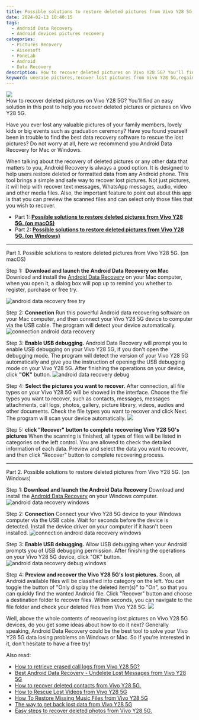 ```yaml
---
title: Possible solutions to restore deleted pictures from Vivo Y28 5G.
date: 2024-02-13 10:40:15
tags: 
  - Android Data Recovery
  - Android devices pictures recovery
categories: 
  - Pictures Recovery
  - Aiseesoft
  - FoneLab
  - Android
  - Data Recovery
description: How to recover deleted pictures on Vivo Y28 5G? You'll find an easy solution in this post to help you recover deleted pictures or pictures on Vivo Y28 5G.
keyword: unerase pictures,recover lost pictures from Vivo Y28 5G,regain missing pictures,restore deleted pictures on Vivo Y28 5G,retrieve wiped pictures Vivo Y28 5G,undelete pictures from Vivo Y28 5G,lost all pictures in Vivo Y28 5G again,how to restore your files from Vivo Y28 5G,how can i find my deleted pictures Vivo Y28 5G,how to retrieve deleted pictures from my Vivo Y28 5G,how do i recover pictures on Vivo Y28 5G,recover deleted pictures 2018 for Vivo Y28 5G
---
```


<img src="https://img0mobiles.techidaily.com/images/best-assets/devices/vivo/vivo-y28-5g/2.jpg" class="atpl-imgstyle"  />

<div class="atpl-content atpl-for-fonelab-android recover-pictures">

<div class="atpl-post-description-part-1">
How to recover deleted pictures on Vivo Y28 5G? You'll find an easy solution in this post to help you recover deleted pictures or pictures on Vivo Y28 5G.
</div>

<div class="atpl-post-description-part-2">
<div class="tpl-content-sub-paragraph-content">
  <p>
    Have you ever lost any valuable pictures of your family members, lovely kids or big events such as graduation ceremony? Have you found yourself been in trouble to find the best data recovery software to rescue the lost pictures? Do not worry at all, here we recommend you Android Data Recovery for Mac or Windows.
  </p>
</div>
</div>

<div class="atpl-post-description-part-3">
<div class="tpl-content-sub-paragraph-content">
  <p>
    When talking about the recovery of deleted pictures or any other data that matters to you, Android Recovery is always a good option. It is designed to help users restore deleted or formatted data from any Android phone. This tool brings a simple and safe way to recover lost pictures. Not just pictures, it will help with recover text messages, WhatsApp messages, audio, video and other media files. Also, the important feature to point out about this app is that you can preview the scanned files and can select only those files that you wish to recover.
  </p>
</div>
</div>

<ul>
  <li>Part 1: <strong><a href="#p1"> Possible solutions to restore deleted pictures from Vivo Y28 5G.  (on macOS)</a></strong></li>
  <li>Part 2: <strong><a href="#p2"> Possible solutions to restore deleted pictures from Vivo Y28 5G.  (on Windows)</a></strong></li>
</ul>



<!-- Part 1 -->
<a id="p1" name="p1" ></a><hr>

<div>
  <span class="atpl-step-part-style">Part 1. Possible solutions to restore deleted pictures from Vivo Y28 5G. (on macOS)</span>
</div>  

<span class="atpl-stepstyle-a"><span>Step 1: </span></span> <strong>Download and launch the Android Data Recovery on Mac</strong>
Download and install the <a href="https://tools.techidaily.com/aiseesoft-android-data-recovery/" target="_blank" rel="noopener">Android Data Recovery</a> on your Mac computer, when you open it, a dialog box will pop up to remind you whether to register, purchase or free try.

<img src="https://tools.techidaily.com/images/apps/aiseesoft/android-data-recovery/mac-free-try.png" class="atpl-imgstyle" alt="android data recovery free try" />

<span class="atpl-stepstyle-a"><span>Step 2: </span></span> <strong>Connection</strong>
Run this powerful Android data recovering software on your Mac computer, and then connect your Vivo Y28 5G device to computer via the USB cable. The program will detect your device automatically.
<img src="https://tools.techidaily.com/images/apps/aiseesoft/android-data-recovery/mac-connection-interface.jpg" class="atpl-imgstyle" alt="connection android data recovery" />

<span class="atpl-stepstyle-a"><span>Step 3: </span></span> <strong>Enable USB debugging.</strong>
Android Data Recovery will prompt you to enable USB debugging on your Vivo Y28 5G, if you don't open the debugging mode. The program will detect the version of your Vivo Y28 5G automatically and give you the instruction of opening the USB debugging mode on your Vivo Y28 5G. After finishing the operations on your device, click <strong>"OK"</strong> button.
<img src="https://tools.techidaily.com/images/apps/aiseesoft/android-data-recovery/mac-android-usb-debug.jpg"  class="atpl-imgstyle" alt="android data recovery debug" />

<span class="atpl-stepstyle-a"><span>Step 4: </span></span> <strong>Select the pictures you want to recover.</strong>
After connection, all file types on your Vivo Y28 5G will be showed in the interface. Choose the file types you want to recover, such as contacts, messages, messages attachments, call logs, photos, gallery, picture library, videos, audios and other documents. Check the file types you want to recover and click Next. The program will scan your device automatically.
<img src="https://tools.techidaily.com/images/apps/aiseesoft/android-data-recovery/mac-choose-type-photos.jpg" class="atpl-imgstyle"  />

<span class="atpl-stepstyle-a"><span>Step 5: </span></span> <strong>click "Recover" button to  complete recovering Vivo Y28 5G's pictures</strong>
When the scanning is finished, all types of files will be listed in categories on the left control. You are allowed to check the detailed information of each data. Preview and select the data you want to recover, and then click "Recover" button to complete recovering process.


<a id="p2" name="p2"></a><hr>

<!-- Part 2 -->
<div>
  <span class="atpl-step-part-style">Part 2. Possible solutions to restore deleted pictures from Vivo Y28 5G. (on Windows)</span>
</div>

<span class="atpl-stepstyle-a"><span>Step 1: </span></span> <strong>Download and launch the Android Data Recovery</strong>
Download and install the <a href="https://tools.techidaily.com/aiseesoft-android-data-recovery/" target="_blank" rel="noopener">Android Data Recovery</a> on your Windows computer.
<img src="https://tools.techidaily.com/images/apps/aiseesoft/android-data-recovery/win-start-interface.png"  class="atpl-imgstyle" alt="android data recovery windows" />

<span class="atpl-stepstyle-a"><span>Step 2: </span></span> <strong>Connection</strong>
Connect your Vivo Y28 5G device to your Windows computer via the USB cable. Wait for seconds before the device is detected. Install the device driver on your computer if it hasn't been installed.
<img src="https://tools.techidaily.com/images/apps/aiseesoft/android-data-recovery/win-connection-interface.png" class="atpl-imgstyle" alt="connection android data recovery windows" />

<span class="atpl-stepstyle-a"><span>Step 3: </span></span> <strong>Enable USB debugging.</strong>
Allow USB debugging when your Android prompts you of USB debugging permission. After finishing the operations on your Vivo Y28 5G device, click "OK" button.
<img src="https://tools.techidaily.com/images/apps/aiseesoft/android-data-recovery/win-android-usb-debug.png" class="atpl-imgstyle" alt="android data recovery debug windows" />

<span class="atpl-stepstyle-a"><span>Step 4: </span></span> <strong>Preview and recover the Vivo Y28 5G's lost pictures.</strong>
Soon, all Android available files will be classified into category on the left. You can toggle the button of "Only display the deleted item(s)" to "On", so that you can quickly find the wanted Android file. Click "Recover" button and choose a destination folder to recover files. Within seconds, you can navigate to the file folder and check your deleted files from Vivo Y28 5G.
<img src="https://tools.techidaily.com/images/apps/aiseesoft/android-data-recovery/win-recover-photos.png" class="atpl-imgstyle"  />

<div class="atpl-post-description-part-4">
<div class="tpl-content-sub-paragraph-normal">
    <p>
        Well, above the whole contents of recovering lost pictures on Vivo Y28 5G devices, do you get some ideas about how to do it next? Generally speaking, Android Data Recovery could be the best tool to solve your Vivo Y28 5G data losing problems on Windows or Mac. So If you're interested in it, don't hesitate to have a free try!
    </p>
</div>
</div>

<ins class="adsbygoogle"
     style="display:block"
     data-ad-client="ca-pub-7571918770474297"
     data-ad-slot="8358498916"
     data-ad-format="auto"
     data-full-width-responsive="true"></ins>

<span class="atpl-alsoreadstyle">Also read:</span>
<div><ul>
<li><a href="/how-to-retrieve-erased-call-logs-from-vivo-y28-5g-by-fonelab-android-recover-call-logs/" target="_blank" rel="noopener"><u>How to retrieve erased call logs from Vivo Y28 5G?</u></a></li>
<li><a href="/best-android-data-recovery-undelete-lost-messages-from-vivo-y28-5g-by-fonelab-android-recover-messages/" target="_blank" rel="noopener"><u>Best Android Data Recovery - Undelete Lost Messages from Vivo Y28 5G</u></a></li>
<li><a href="/how-to-recover-deleted-contacts-from-vivo-y28-5g-by-fonelab-android-recover-contacts/" target="_blank" rel="noopener"><u>How to recover deleted contacts from Vivo Y28 5G.</u></a></li>
<li><a href="/how-to-rescue-lost-videos-from-vivo-y28-5g-by-fonelab-android-recover-video/" target="_blank" rel="noopener"><u>How to Rescue Lost Videos from Vivo Y28 5G</u></a></li>
<li><a href="/how-to-restore-missing-music-files-from-vivo-y28-5g-by-fonelab-android-recover-music/" target="_blank" rel="noopener"><u>How To  Restore Missing Music Files from Vivo Y28 5G</u></a></li>
<li><a href="/the-way-to-get-back-lost-data-from-vivo-y28-5g-by-fonelab-android-recover-data/" target="_blank" rel="noopener"><u>The way to get back lost data from Vivo Y28 5G</u></a></li>
<li><a href="/easy-steps-to-recover-deleted-photos-from-vivo-y28-5g-by-fonelab-android-recover-photos/" target="_blank" rel="noopener"><u>Easy steps to recover deleted photos from Vivo Y28 5G.</u></a></li>
</ul></div>

</div>
